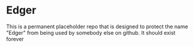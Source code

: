 # Edger
This is a permanent placeholder repo that is designed to protect the name "Edger" from being used by somebody else on github. It should exist forever

